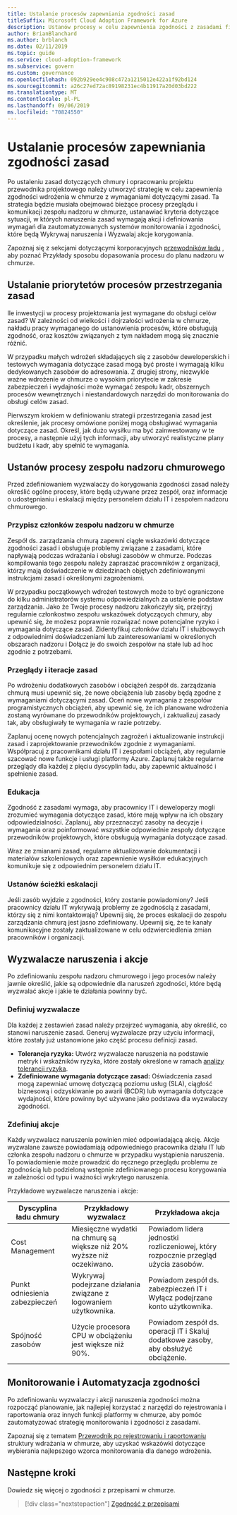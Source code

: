 ```yaml
---
title: Ustalanie procesów zapewniania zgodności zasad
titleSuffix: Microsoft Cloud Adoption Framework for Azure
description: Ustanów procesy w celu zapewnienia zgodności z zasadami firmowymi.
author: BrianBlanchard
ms.author: brblanch
ms.date: 02/11/2019
ms.topic: guide
ms.service: cloud-adoption-framework
ms.subservice: govern
ms.custom: governance
ms.openlocfilehash: 092b929ee4c908c472a1215012e422a1f92bd124
ms.sourcegitcommit: a26c27ed72ac89198231ec4b11917a20d03bd222
ms.translationtype: MT
ms.contentlocale: pl-PL
ms.lasthandoff: 09/06/2019
ms.locfileid: "70824550"
---
```

<!-- markdownlint-disable MD026 -->

# <a name="establish-policy-adherence-processes"></a>Ustalanie procesów zapewniania zgodności zasad

<!---
I've defined policies, I've provided an architecture guide. Now how do I monitor adherence to policy? If there is a violation, how do I enforce the policy?
--->

Po ustaleniu zasad dotyczących chmury i opracowaniu projektu przewodnika projektowego należy utworzyć strategię w celu zapewnienia zgodności wdrożenia w chmurze z wymaganiami dotyczącymi zasad. Ta strategia będzie musiała obejmować bieżące procesy przeglądu i komunikacji zespołu nadzoru w chmurze, ustanawiać kryteria dotyczące sytuacji, w których naruszenia zasad wymagają akcji i definiowania wymagań dla zautomatyzowanych systemów monitorowania i zgodności, które będą Wykrywaj naruszenia i Wyzwalaj akcje korygowania.

Zapoznaj się z sekcjami dotyczącymi korporacyjnych [przewodników ładu](../journeys/index.md) , aby poznać Przykłady sposobu dopasowania procesu do planu nadzoru w chmurze.

## <a name="prioritize-policy-adherence-processes"></a>Ustalanie priorytetów procesów przestrzegania zasad

Ile inwestycji w procesy projektowania jest wymagane do obsługi celów zasad? W zależności od wielkości i dojrzałości wdrożenia w chmurze, nakładu pracy wymaganego do ustanowienia procesów, które obsługują zgodność, oraz kosztów związanych z tym nakładem mogą się znacznie różnić.

W przypadku małych wdrożeń składających się z zasobów deweloperskich i testowych wymagania dotyczące zasad mogą być proste i wymagają kilku dedykowanych zasobów do adresowania. Z drugiej strony, niezwykle ważne wdrożenie w chmurze o wysokim priorytecie w zakresie zabezpieczeń i wydajności może wymagać zespołu kadr, obszernych procesów wewnętrznych i niestandardowych narzędzi do monitorowania do obsługi celów zasad.

Pierwszym krokiem w definiowaniu strategii przestrzegania zasad jest określenie, jak procesy omówione poniżej mogą obsługiwać wymagania dotyczące zasad. Określ, jak dużo wysiłku ma być zainwestowany w te procesy, a następnie użyj tych informacji, aby utworzyć realistyczne plany budżetu i kadr, aby spełnić te wymagania.

## <a name="establish-cloud-governance-team-processes"></a>Ustanów procesy zespołu nadzoru chmurowego

Przed zdefiniowaniem wyzwalaczy do korygowania zgodności zasad należy określić ogólne procesy, które będą używane przez zespół, oraz informacje o udostępnianiu i eskalacji między personelem działu IT i zespołem nadzoru chmurowego.

### <a name="assign-cloud-governance-team-members"></a>Przypisz członków zespołu nadzoru w chmurze

Zespół ds. zarządzania chmurą zapewni ciągłe wskazówki dotyczące zgodności zasad i obsługuje problemy związane z zasadami, które napływają podczas wdrażania i obsługi zasobów w chmurze. Podczas kompilowania tego zespołu należy zapraszać pracowników z organizacji, którzy mają doświadczenie w dziedzinach objętych zdefiniowanymi instrukcjami zasad i określonymi zagrożeniami.

W przypadku początkowych wdrożeń testowych może to być ograniczone do kilku administratorów systemu odpowiedzialnych za ustalenie podstaw zarządzania. Jako że Twoje procesy nadzoru zakończyły się, przejrzyj regularnie członkostwo zespołu wskazówek dotyczących chmury, aby upewnić się, że możesz poprawnie rozwiązać nowe potencjalne ryzyko i wymagania dotyczące zasad. Zidentyfikuj członków działu IT i służbowych z odpowiednimi doświadczeniami lub zainteresowaniami w określonych obszarach nadzoru i Dołącz je do swoich zespołów na stałe lub ad hoc zgodnie z potrzebami.

### <a name="reviews-and-policy-iteration"></a>Przeglądy i iteracje zasad

Po wdrożeniu dodatkowych zasobów i obciążeń zespół ds. zarządzania chmurą musi upewnić się, że nowe obciążenia lub zasoby będą zgodne z wymaganiami dotyczącymi zasad. Oceń nowe wymagania z zespołów programistycznych obciążeń, aby upewnić się, że ich planowane wdrożenia zostaną wyrównane do przewodników projektowych, i zaktualizuj zasady tak, aby obsługiwały te wymagania w razie potrzeby.

Zaplanuj ocenę nowych potencjalnych zagrożeń i aktualizowanie instrukcji zasad i zaprojektowanie przewodników zgodnie z wymaganiami. Współpracuj z pracownikami działu IT i zespołami obciążeń, aby regularnie szacować nowe funkcje i usługi platformy Azure. Zaplanuj także regularne przeglądy dla każdej z pięciu dyscyplin ładu, aby zapewnić aktualność i spełnienie zasad.

### <a name="education"></a>Edukacja

Zgodność z zasadami wymaga, aby pracownicy IT i deweloperzy mogli zrozumieć wymagania dotyczące zasad, które mają wpływ na ich obszary odpowiedzialności. Zaplanuj, aby przeznaczyć zasoby na decyzje i wymagania oraz poinformować wszystkie odpowiednie zespoły dotyczące przewodników projektowych, które obsługują wymagania dotyczące zasad.

Wraz ze zmianami zasad, regularne aktualizowanie dokumentacji i materiałów szkoleniowych oraz zapewnienie wysiłków edukacyjnych komunikuje się z odpowiednim personelem działu IT.

### <a name="establish-escalation-paths"></a>Ustanów ścieżki eskalacji

Jeśli zasób wyjdzie z zgodności, który zostanie powiadomiony? Jeśli pracownicy działu IT wykrywają problemy ze zgodnością z zasadami, którzy się z nimi kontaktowają? Upewnij się, że proces eskalacji do zespołu zarządzania chmurą jest jasno zdefiniowany. Upewnij się, że te kanały komunikacyjne zostały zaktualizowane w celu odzwierciedlenia zmian pracowników i organizacji.

## <a name="violation-triggers-and-actions"></a>Wyzwalacze naruszenia i akcje

Po zdefiniowaniu zespołu nadzoru chmurowego i jego procesów należy jawnie określić, jakie są odpowiednie dla naruszeń zgodności, które będą wyzwalać akcje i jakie te działania powinny być.

### <a name="define-triggers"></a>Definiuj wyzwalacze

Dla każdej z zestawień zasad należy przejrzeć wymagania, aby określić, co stanowi naruszenie zasad. Generuj wyzwalacze przy użyciu informacji, które zostały już ustanowione jako część procesu definicji zasad.

- **Tolerancja ryzyka:** Utwórz wyzwalacze naruszenia na podstawie metryk i wskaźników ryzyka, które zostały określone w ramach [analizy tolerancji ryzyka](risk-tolerance.md).
- **Zdefiniowane wymagania dotyczące zasad:** Oświadczenia zasad mogą zapewniać umowę dotyczącą poziomu usług (SLA), ciągłość biznesową i odzyskiwanie po awarii (BCDR) lub wymagania dotyczące wydajności, które powinny być używane jako podstawa dla wyzwalaczy zgodności.

### <a name="define-actions"></a>Zdefiniuj akcje

Każdy wyzwalacz naruszenia powinien mieć odpowiadającą akcję. Akcje wyzwalane zawsze powiadamiają odpowiedniego pracownika działu IT lub członka zespołu nadzoru o chmurze w przypadku wystąpienia naruszenia. To powiadomienie może prowadzić do ręcznego przeglądu problemu ze zgodnością lub podzieloną wstępnie zdefiniowanego procesu korygowania w zależności od typu i ważności wykrytego naruszenia.

Przykładowe wyzwalacze naruszenia i akcje:

| Dyscyplina ładu chmury | Przykładowy wyzwalacz | Przykładowa akcja |
|-----------------------------|----------------|---------------|
| Cost Management | Miesięczne wydatki na chmurę są większe niż 20% wyższe niż oczekiwano. | Powiadom lidera jednostki rozliczeniowej, który rozpocznie przegląd użycia zasobów. |
| Punkt odniesienia zabezpieczeń | Wykrywaj podejrzane działania związane z logowaniem użytkownika. | Powiadom zespół ds. zabezpieczeń IT i Wyłącz podejrzane konto użytkownika. |
| Spójność zasobów | Użycie procesora CPU w obciążeniu jest większe niż 90%. | Powiadom zespół ds. operacji IT i Skaluj dodatkowe zasoby, aby obsłużyć obciążenie. |

## <a name="monitoring-and-compliance-automation"></a>Monitorowanie i Automatyzacja zgodności

Po zdefiniowaniu wyzwalaczy i akcji naruszenia zgodności można rozpocząć planowanie, jak najlepiej korzystać z narzędzi do rejestrowania i raportowania oraz innych funkcji platformy w chmurze, aby pomóc zautomatyzować strategię monitorowania i zgodności z zasadami.

Zapoznaj się z tematem [Przewodnik po rejestrowaniu i raportowaniu](../../decision-guides/log-and-report/index.md) struktury wdrażania w chmurze, aby uzyskać wskazówki dotyczące wybierania najlepszego wzorca monitorowania dla danego wdrożenia.

## <a name="next-steps"></a>Następne kroki

Dowiedz się więcej o zgodności z przepisami w chmurze.

> [!div class="nextstepaction"]
> [Zgodność z przepisami](./what-is-regulatory-compliance.md)
